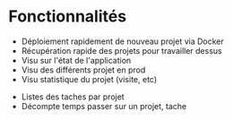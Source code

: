 # Fonctionnalités

* Déploiement rapidement de nouveau projet via Docker
* Récupération rapide des projets pour travailler dessus 
* Visu sur l'état de l'application
* Visu des différents projet en prod
* Visu statistique du projet (visite, etc)
- Listes des taches par projet
- Décompte temps passer sur un projet, tache

